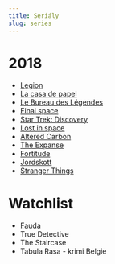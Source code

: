 ```yaml
---
title: Seriály
slug: series
---
```


# 2018

- [Legion](https://www.imdb.com/title/tt5114356/)
- [La casa de papel](https://www.imdb.com/title/tt6468322)
- [Le Bureau des Légendes](https://www.imdb.com/title/tt4063800/)
- [Final space](https://www.imdb.com/title/tt6317068/)
- [Star Trek: Discovery](https://www.imdb.com/title/tt5171438/)
- [Lost in space](https://www.imdb.com/title/tt5232792)
- [Altered Carbon](https://www.imdb.com/title/tt2261227/)
- [The Expanse](https://www.imdb.com/title/tt3230854/)
- [Fortitude](https://www.imdb.com/title/tt3498622/)
- [Jordskott](https://www.imdb.com/title/tt2309405)
- [Stranger Things](https://www.imdb.com/title/tt4574334/)

# Watchlist
- [Fauda](https://www.imdb.com/title/tt4565380/)
- True Detective
- The Staircase
- Tabula Rasa - krimi Belgie